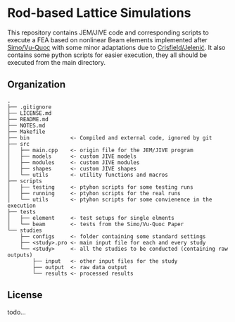# Rod-based Lattice Simulations
This repository contains JEM/JIVE code and corresponding scripts to execute a FEA based on nonlinear Beam elements implemented after [Simo/Vu-Quoc](https://dx.doi.org/10.1016/0045-7825(86)90079-4) with some minor adaptations due to [Crisfield/Jelenić](https://dx.doi.org/10.1098/rspa.1999.0352). It also contains some python scripts for easier execution, they all should be executed from the main directory.


## Organization
```
.
├── .gitignore
├── LICENSE.md
├── README.md
├── NOTES.md
├── Makefile
├── bin             <- Compiled and external code, ignored by git
├── src
│   ├── main.cpp    <- origin file for the JEM/JIVE program
│   ├── models      <- custom JIVE models
│   ├── modules     <- custom JIVE modules
│   ├── shapes      <- custom JIVE shapes
│   └── utils       <- utility functions and macros
├── scripts
│   ├── testing     <- ptyhon scripts for some testing runs
│   ├── running     <- ptyhon scripts for the real runs
│   └── utils       <- ptyhon scripts for some convienence in the execution
├── tests
│   ├── element     <- test setups for single elments
│   └── beam        <- tests from the Simo/Vu-Quoc Paper
└── studies
    ├── configs     <- folder containing some standard settings
    ├── <study>.pro <- main input file for each and every study
    └── <study>     <- all the studies to be conducted (containing raw outputs)
        ├── input   <- other input files for the study
        ├── output  <- raw data output
        └── results <- processed results
```


## License
todo...

